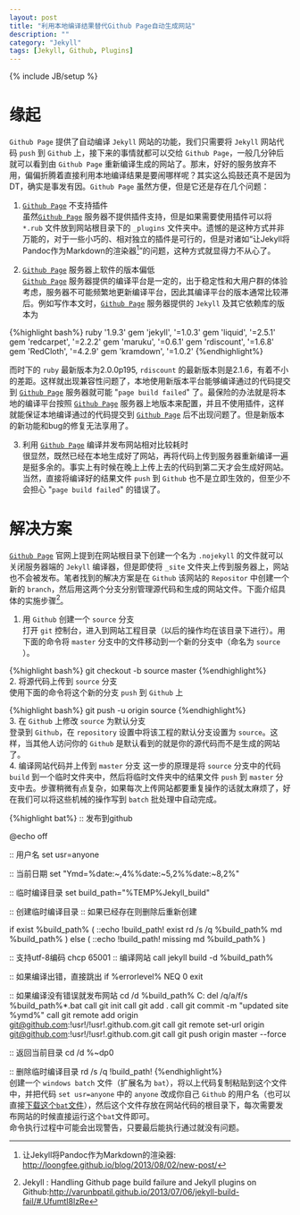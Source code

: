 ```yaml
---
layout: post
title: "利用本地编译结果替代Github Page自动生成网站"
description: ""
category: "Jekyll"
tags: [Jekyll, Github, Plugins]
---
```

{% include JB/setup %}

# 缘起
`Github Page` 提供了自动编译 `Jekyll` 网站的功能，我们只需要将 `Jekyll` 网站代码 `push` 到 `Github` 上，接下来的事情就都可以交给 `Github Page`，一般几分钟后就可以看到由 `Github Page` 重新编译生成的网站了。那末，好好的服务放弃不用，偏偏折腾着直接利用本地编译结果是要闹哪样呢？其实这么捣鼓还真不是因为DT，确实是事发有因。`Github Page` 虽然方便，但是它还是存在几个问题：

1. [`Github Page`] 不支持插件  
虽然[`Github Page`] 服务器不提供插件支持，但是如果需要使用插件可以将 `*.rub` 文件放到网站根目录下的 `_plugins` 文件夹中。遗憾的是这种方式并非万能的，对于一些小巧的、相对独立的插件是可行的，但是对诸如“让Jekyll将Pandoc作为Markdown的渲染器[^loong]”的问题，这种方式就显得力不从心了。

2. [`Github Page`] 服务器上软件的版本偏低  
[`Github Page`] 服务器提供的编译平台是一定的，出于稳定性和大用户群的体验考虑，服务器不可能频繁地更新编译平台，因此其编译平台的版本通常比较滞后。例如写作本文时，[`Github Page`] 服务器提供的 `Jekyll` 及其它依赖库的版本为

{%highlight bash%}
ruby '1.9.3'
gem 'jekyll',     '=1.0.3'
gem 'liquid',     '=2.5.1'
gem 'redcarpet',  '=2.2.2'
gem 'maruku',     '=0.6.1'
gem 'rdiscount',  '=1.6.8'
gem 'RedCloth',   '=4.2.9'
gem 'kramdown',   '=1.0.2'
{%endhighlight%}

而时下的 `ruby` 最新版本为2.0.0p195, `rdiscount` 的最新版本则是2.1.6，有着不小的差距。这样就出现兼容性问题了，本地使用新版本平台能够编译通过的代码提交到 [`Github Page`] 服务器就可能 "`page build failed`" 了。最保险的办法就是将本地的编译平台按照 [`Github Page`] 服务器上地版本来配置，并且不使用插件，这样就能保证本地编译通过的代码提交到 [`Github Page`] 后不出现问题了。但是新版本的新功能和bug的修复无法享用了。

3. 利用 [`Github Page`] 编译并发布网站相对比较耗时   
很显然，既然已经在本地生成好了网站，再将代码上传到服务器重新编译一遍是挺多余的。事实上有时候在晚上上传上去的代码到第二天才会生成好网站。当然，直接将编译好的结果文件 `push` 到 `Github` 也不是立即生效的，但至少不会担心 "`page build failed`" 的错误了。

# 解决方案
[`Github Page`] 官网上提到在网站根目录下创建一个名为 `.nojekyll` 的文件就可以关闭服务器端的 `Jekyll` 编译器，但是即使将 `_site` 文件夹上传到服务器上，网站也不会被发布。笔者找到的解决方案是在 `Github` 该网站的 `Repositor` 中创建一个新的 `branch`，然后用这两个分支分别管理源代码和生成的网站文件。下面介绍具体的实施步骤[^varn]。  
1. 用 `Github` 创建一个 `source` 分支  
打开 `git` 控制台，进入到网站工程目录（以后的操作均在该目录下进行）。用下面的命令将 `master` 分支中的文件移动到一个新的分支中（命名为 `source` ）。

{%highlight bash%}
git checkout -b source master
{%endhighlight%}  
2. 将源代码上传到 `source` 分支  
使用下面的命令将这个新的分支 `push` 到 `Github` 上

{%highlight bash%}
git push -u origin source
{%endhighlight%}    
3. 在 `Github` 上修改 `source` 为默认分支  
登录到 `Github`，在 `repository` 设置中将该工程的默认分支设置为 `source`。这样，当其他人访问你的 `Github` 是默认看到的就是你的源代码而不是生成的网站了。   
4. 编译网站代码并上传到 `master` 分支
这一步的原理是将 `source` 分支中的代码 `build` 到一个临时文件夹中，然后将临时文件夹中的结果文件 `push` 到 `master` 分支中去。步骤稍微有点复杂，如果每次上传网站都要重复操作的话就太麻烦了，好在我们可以将这些机械的操作写到 `batch` 批处理中自动完成。



{%highlight bat%}
:: 发布到github

@echo off

:: 用户名
set usr=anyone

:: 当前日期
set "Ymd=%date:~,4%%date:~5,2%%date:~8,2%"

:: 临时编译目录
set build_path="%TEMP%Jekyll_build"

:: 创建临时编译目录
:: 如果已经存在则删除后重新创建

if exist %build_path% (
    ::echo !build_path! exist
    rd /s /q %build_path%
    md %build_path%
    ) else (
    ::echo !build_path! missing
    md %build_path%
)

:: 支持utf-8编码
chcp 65001
:: 编译网站
call jekyll build -d %build_path%

:: 如果编译出错，直接跳出
if   %errorlevel% NEQ 0  exit

:: 如果编译没有错误就发布网站
cd /d %build_path%
C:
del /q/a/f/s %build_path%\*.bat
call git init
call git add .
call git commit -m "updated site %ymd%"
call git remote add origin git@github.com:!usr!/!usr!.github.com.git
call git remote set-url origin git@github.com:!usr!/!usr!.github.com.git
call git push origin master --force

:: 返回当前目录
cd /d %~dp0

:: 删除临时编译目录
rd /s /q !build_path!
{%endhighlight%}  
创建一个 `windows batch` 文件（扩展名为 `bat`），将以上代码复制粘贴到这个文件中，并把代码 `set usr=anyone` 中的 `anyone` 改成你自己 `Github` 的用户名（也可以直接[下载这个`bat`文件](/assets/share/publish.bat)），然后这个文件存放在网站代码的根目录下，每次需要发布网站的时候直接运行这个`bat`文件即可。  
命令执行过程中可能会出现警告，只要最后能执行通过就没有问题。


[`Github Page`]: http://pages.github.com/ ""
[^varn]: Jekyll : Handling Github page build failure and Jekyll plugins on Github:<http://varunbpatil.github.io/2013/07/06/jekyll-build-fail/#.UfumtI8lzRe>
[^loong]:  让Jekyll将Pandoc作为Markdown的渲染器: <http://loongfee.github.io/blog/2013/08/02/new-post/>